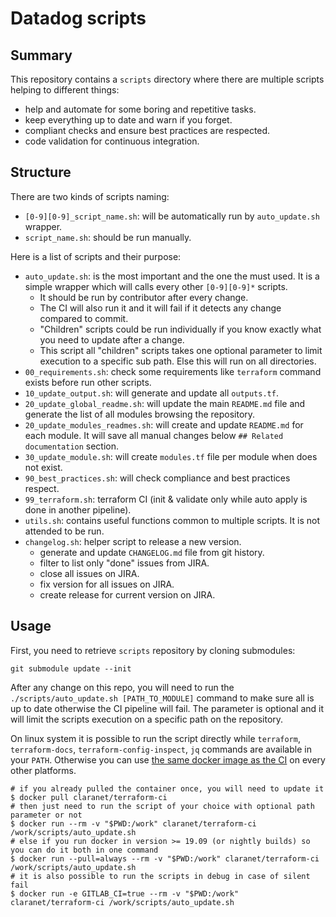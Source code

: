# Datadog scripts

## Summary

This repository contains a `scripts` directory where there are multiple scripts helping to different things:

- help and automate for some boring and repetitive tasks.
- keep everything up to date and warn if you forget.
- compliant checks and ensure best practices are respected.
- code validation for continuous integration.

## Structure

There are two kinds of scripts naming:

- `[0-9][0-9]_script_name.sh`: will be automatically run by `auto_update.sh` wrapper.
- `script_name.sh`: should be run manually.

Here is a list of scripts and their purpose:

- `auto_update.sh`: is the most important and the one the must used. It is a simple wrapper which will calls every other `[0-9][0-9]*` scripts.
  - It should be run by contributor after every change.
  - The CI will also run it and it will fail if it detects any change compared to commit.
  - "Children" scripts could be run individually if you know exactly what you need to update after a change.
  - This script all "children" scripts takes one optional parameter to limit execution to a specific sub path. Else this will run on all directories.
- `00_requirements.sh`: check some requirements like `terraform` command exists before run other scripts.
- `10_update_output.sh`: will generate and update all `outputs.tf`.
- `20_update_global_readme.sh`: will update the main `README.md` file and generate the list of all modules browsing the repository.
- `20_update_modules_readmes.sh`: will create and update `README.md` for each module. It will save all manual changes below `## Related documentation` section.
- `30_update_module.sh`: will create `modules.tf` file per module when does not exist.
- `90_best_practices.sh`: will check compliance and best practices respect.
- `99_terraform.sh`: terraform CI (init & validate only while auto apply is done in another pipeline).
- `utils.sh`: contains useful functions common to multiple scripts. It is not attended to be run.
- `changelog.sh`: helper script to release a new version.
  - generate and update `CHANGELOG.md` file from git history.
  - filter to list only "done" issues from JIRA.
  - close all issues on JIRA.
  - fix version for all issues on JIRA.
  - create release for current version on JIRA.

## Usage

First, you need to retrieve `scripts` repository by cloning submodules:

```
git submodule update --init
```

After any change on this repo, you will need to run the `./scripts/auto_update.sh [PATH_TO_MODULE]` command to make sure all is up to date otherwise the CI pipeline will fail.
The parameter is optional and it will limit the scripts execution on a specific path on the repository.

On linux system it is possible to run the script directly while `terraform`, `terraform-docs`, `terraform-config-inspect`, `jq` commands are available in your `PATH`.
Otherwise you can use [the same docker image as the CI](https://hub.docker.com/r/claranet/terraform-ci) on every other platforms.


```
# if you already pulled the container once, you will need to update it
$ docker pull claranet/terraform-ci
# then just need to run the script of your choice with optional path parameter or not
$ docker run --rm -v "$PWD:/work" claranet/terraform-ci /work/scripts/auto_update.sh
# else if you run docker in version >= 19.09 (or nightly builds) so you can do it both in one command
$ docker run --pull=always --rm -v "$PWD:/work" claranet/terraform-ci /work/scripts/auto_update.sh
# it is also possible to run the scripts in debug in case of silent fail
$ docker run -e GITLAB_CI=true --rm -v "$PWD:/work" claranet/terraform-ci /work/scripts/auto_update.sh
```
